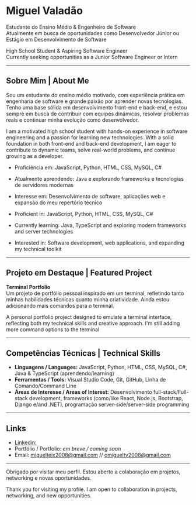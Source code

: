 # Miguel Valadão

Estudante do Ensino Médio & Engenheiro de Software  
Atualmente em busca de oportunidades como Desenvolvedor Júnior ou Estágio em Desenvolvimento de Software

High School Student & Aspiring Software Engineer  
Currently seeking opportunities as a Junior Software Engineer or Intern

---

## Sobre Mim | About Me

Sou um estudante do ensino médio motivado, com experiência prática em engenharia de software e grande paixão por aprender novas tecnologias. Tenho uma base sólida em desenvolvimento front-end e back-end, e estou sempre em busca de contribuir com equipes dinâmicas, resolver problemas reais e continuar minha evolução como desenvolvedor.

I am a motivated high school student with hands-on experience in software engineering and a passion for learning new technologies. With a solid foundation in both front-end and back-end development, I am eager to contribute to dynamic teams, solve real-world problems, and continue growing as a developer.

- Proficiência em: JavaScript, Python, HTML, CSS, MySQL, C#
- Atualmente aprendendo: Java e explorando frameworks e tecnologias de servidores modernas
- Interesse em: Desenvolvimento de software, aplicações web e expansão do meu repertório técnico

- Proficient in: JavaScript, Python, HTML, CSS, MySQL, C#
- Currently learning: Java, TypeScript and exploring modern frameworks and server technologies
- Interested in: Software development, web applications, and expanding my technical toolkit

---

## Projeto em Destaque | Featured Project

**Terminal Portfolio**  
Um projeto de portfólio pessoal inspirado em um terminal, refletindo tanto minhas habilidades técnicas quanto minha criatividade. Ainda estou adicionando mais comandos para o terminal. 

A personal portfolio project designed to emulate a terminal interface, reflecting both my technical skills and creative approach. I'm still adding more command options to the terminal 

---

## Competências Técnicas | Technical Skills

- **Linguagens / Languages:** JavaScript, Python, HTML, CSS, MySQL, C#, Java & TypeScript (aprendendo/learning)
- **Ferramentas / Tools:** Visual Studio Code, Git, GitHub, Linha de Comando/Command Line
- **Áreas de Interesse / Areas of Interest:** Desenvolvimento full-stack/Full-stack development, frameworks (como/like React, Node.js, Bootstrap, Django e/and .NET), programação server-side/server-side programming

---

## Links

- [Linkedin: ](https://br.linkedin.com/in/miguel-teixeira-valad%C3%A3o-973578310/pt)
- Portfólio / Portfolio: _em breve / coming soon_
- Email: miguelteix2008@gmail.com // omigueltv2008@gmail.com

---

Obrigado por visitar meu perfil. Estou aberto a colaboração em projetos, networking e novas oportunidades.  

Thank you for visiting my profile. I am open to collaboration in projects, networking, and new opportunities.
